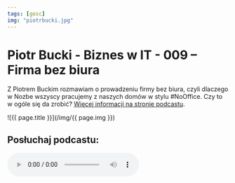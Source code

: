 ```yaml
---
tags: [gosc]
img: "piotrbucki.jpg"
---
```


# Piotr Bucki - Biznes w IT - 009 – Firma bez biura

Z Piotrem Buckim rozmawiam o prowadzeniu firmy bez biura, czyli dlaczego w Nozbe wszyscy pracujemy z naszych domów w stylu #NoOffice. Czy to w ogóle się da zrobić? [Więcej informacji na stronie podcastu](https://piotrbucki.pl/009).

<!--More-->

![{{ page.title }}](/img/{{ page.img }})

## Posłuchaj podcastu:

<audio controls>
<source src="https://d1dwvcwq657ipv.cloudfront.net/episodes/original/23527941?episode_id=15442200&show_id=2871234&user_id=10452525&tenant=SPREAKER&timestamp=1600426487&media_type=static&response-content-disposition=attachment%3Bfilename%3D%22009_firma_bez_biura_michal_sliwinski_nozbe.mp3%22&Expires=1601117687&Signature=iJkuv5VIj2CtTbzjD3fN9oWw49ropaoHuCzdBa3lmeXujSCzU2WHMO20umqLnkPW0Yt6-qsTWIRg-V9sVruBzcrYAK%7Eyv14FIIqSv-BQAypAxE91TDYi2oVSkus28aoMYGpUuvt%7ES4HJTTVxLV64M3TJPDoOCJq32QLenahnjDmpTiZXtw5xEMQ8Rrib2VpaurPvGhQgAtSPpWRjhrohYq5WuppBBqtMwTr%7EwMLoDicSD0sxkwjZdfuREhhO0M8TxL52P6dfJRECG2LMv3BWAEIxGuNvFeRGvtHP3RX0OWKew7chpxy4OXnuAxiafkRBITIsapA1LIeI2r%7E-mC5vgQ__&Key-Pair-Id=APKAINDIVJ7TLFUAJI3A" type="audio/mpeg">
</audio>


[n]: https://nozbe.com/pl/?a=mike